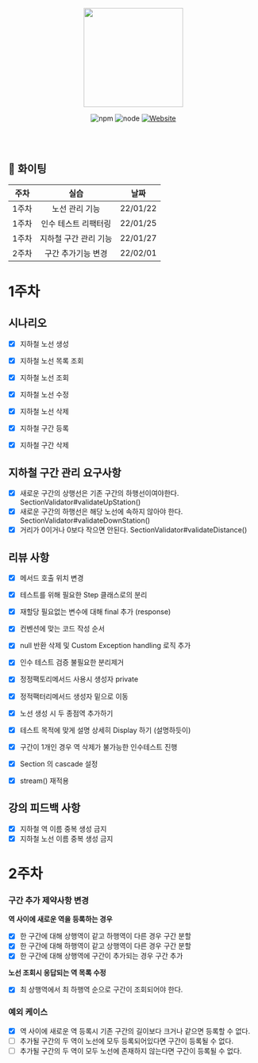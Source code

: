 <p align="center">
    <img width="200px;" src="https://raw.githubusercontent.com/woowacourse/atdd-subway-admin-frontend/master/images/main_logo.png"/>
</p>
<p align="center">
  <img alt="npm" src="https://img.shields.io/badge/npm-6.14.15-blue">
  <img alt="node" src="https://img.shields.io/badge/node-14.18.2-blue">
  <a href="https://edu.nextstep.camp/c/R89PYi5H" alt="nextstep atdd">
    <img alt="Website" src="https://img.shields.io/website?url=https%3A%2F%2Fedu.nextstep.camp%2Fc%2FR89PYi5H">
  </a>
</p>

<br>
<br>

## 🚀 화이팅

|주차|실습|날짜|
|:---:|:---:|:---:|
|1주차|노선 관리 기능|22/01/22|
|1주차|인수 테스트 리팩터링|22/01/25|
|1주차|지하철 구간 관리 기능|22/01/27|
|2주차|구간 추가기능 변경|22/02/01|

# 1주차
## 시나리오
- [x] 지하철 노선 생성
- [x] 지하철 노선 목록 조회
- [x] 지하철 노선 조회
- [x] 지하철 노선 수정
- [x] 지하철 노선 삭제

- [x] 지하철 구간 등록
- [x] 지하철 구간 삭제

## 지하철 구간 관리 요구사항
- [x] 새로운 구간의 상행선은 기존 구간의 하행선이여야한다.   SectionValidator#validateUpStation()
- [x] 새로운 구간의 하행선은 해당 노선에 속하지 않아야 한다. SectionValidator#validateDownStation()
- [x] 거리가 0이거나 0보다 작으면 안된다. SectionValidator#validateDistance()

## 리뷰 사항
- [x] 메서드 호출 위치 변경
- [x] 테스트를 위해 필요한 Step 클래스로의 분리
- [x] 재할당 필요없는 변수에 대해 final 추가 (response)
- [x] 컨벤션에 맞는 코드 작성 순서
- [x] null 반환 삭제 및 Custom Exception handling 로직 추가
- [x] 인수 테스트 검증 불필요한 분리제거
- [x] 정정팩토리메서드 사용시 생성자 private
- [x] 정적팩터리메서드 생성자 밑으로 이동
- [x] 노선 생성 시 두 종점역 추가하기
- [x] 테스트 목적에 맞게 설명 상세히 Display 하기 (설명하듯이)
- [x] 구간이 1개인 경우 역 삭제가 불가능한 인수테스트 진행
- [x] Section 의 cascade 설정
- [x] stream() 재적용


## 강의 피드백 사항
- [x] 지하철 역 이름 중복 생성 금지
- [x] 지하철 노선 이름 중복 생성 금지

# 2주차
### 구간 추가 제약사항 변경
**역 사이에 새로운 역을 등록하는 경우**
- [x] 한 구간에 대해 상행역이 같고 하행역이 다른 경우 구간 분할
- [x] 한 구간에 대해 하행역이 같고 상행역이 다른 경우 구간 분할
- [x] 한 구간에 대해 상행역에 구간이 추가되는 경우 구간 추가

**노선 조회시 응답되는 역 목록 수정**
- [x] 최 상행역에서 최 하행역 순으로 구간이 조회되어야 한다.

### 예외 케이스
- [x] 역 사이에 새로운 역 등록시 기존 구간의 길이보다 크거나 같으면 등록할 수 없다.
- [ ] 추가될 구간의 두 역이 노선에 모두 등록되어있다면 구간이 등록될 수 없다.
- [ ] 추가될 구간의 두 역이 모두 노선에 존재하지 않는다면 구간이 등록될 수 없다.
